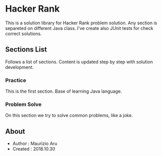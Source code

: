 # Hacker Rank

This is a solution library for Hacker Rank problem solution.
Any section is separeted on different Java class. I've create also JUnit tests for check correct solutions.

## Sections List

Follows a list of sections. Content is updated step by step with solution development.

### Practice

This is the first section. Base of learning Java language.

### Problem Solve

On this section we try to solve common problems, like a joke.

## About

* Author  : Maurizio Aru
* Created : 2018.10.30
